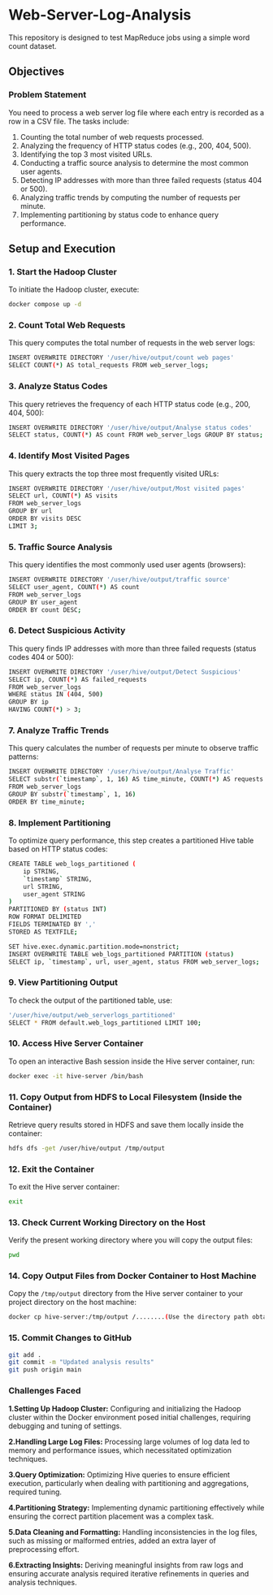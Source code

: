 # Web-Server-Log-Analysis

This repository is designed to test MapReduce jobs using a simple word count dataset.

## Objectives
### Problem Statement
You need to process a web server log file where each entry is recorded as a row in a CSV file. The tasks include:

1. Counting the total number of web requests processed.
2. Analyzing the frequency of HTTP status codes (e.g., 200, 404, 500).
3. Identifying the top 3 most visited URLs.
4. Conducting a traffic source analysis to determine the most common user agents.
5. Detecting IP addresses with more than three failed requests (status 404 or 500).
6. Analyzing traffic trends by computing the number of requests per minute.
7. Implementing partitioning by status code to enhance query performance.

## Setup and Execution

### 1. **Start the Hadoop Cluster**
To initiate the Hadoop cluster, execute:

```bash
docker compose up -d
```

### 2. **Count Total Web Requests**
This query computes the total number of requests in the web server logs:

```bash
INSERT OVERWRITE DIRECTORY '/user/hive/output/count web pages'
SELECT COUNT(*) AS total_requests FROM web_server_logs;
```

### 3. **Analyze Status Codes**
This query retrieves the frequency of each HTTP status code (e.g., 200, 404, 500):

```bash
INSERT OVERWRITE DIRECTORY '/user/hive/output/Analyse status codes'
SELECT status, COUNT(*) AS count FROM web_server_logs GROUP BY status;
```

### 4. **Identify Most Visited Pages**
This query extracts the top three most frequently visited URLs:

```bash
INSERT OVERWRITE DIRECTORY '/user/hive/output/Most visited pages'
SELECT url, COUNT(*) AS visits
FROM web_server_logs
GROUP BY url
ORDER BY visits DESC
LIMIT 3;
```

### 5. **Traffic Source Analysis**
This query identifies the most commonly used user agents (browsers):

```bash
INSERT OVERWRITE DIRECTORY '/user/hive/output/traffic source'
SELECT user_agent, COUNT(*) AS count
FROM web_server_logs
GROUP BY user_agent
ORDER BY count DESC;
```

### 6. **Detect Suspicious Activity**
This query finds IP addresses with more than three failed requests (status codes 404 or 500):

```bash
INSERT OVERWRITE DIRECTORY '/user/hive/output/Detect Suspicious'
SELECT ip, COUNT(*) AS failed_requests
FROM web_server_logs  
WHERE status IN (404, 500)
GROUP BY ip
HAVING COUNT(*) > 3;
```

### 7. **Analyze Traffic Trends**
This query calculates the number of requests per minute to observe traffic patterns:

```bash
INSERT OVERWRITE DIRECTORY '/user/hive/output/Analyse Traffic'
SELECT substr(`timestamp`, 1, 16) AS time_minute, COUNT(*) AS requests
FROM web_server_logs
GROUP BY substr(`timestamp`, 1, 16)
ORDER BY time_minute;
```

### 8. **Implement Partitioning**
To optimize query performance, this step creates a partitioned Hive table based on HTTP status codes:

```bash
CREATE TABLE web_logs_partitioned (
    ip STRING,
    `timestamp` STRING,
    url STRING,
    user_agent STRING
)
PARTITIONED BY (status INT)
ROW FORMAT DELIMITED
FIELDS TERMINATED BY ','
STORED AS TEXTFILE;

SET hive.exec.dynamic.partition.mode=nonstrict;
INSERT OVERWRITE TABLE web_logs_partitioned PARTITION (status)
SELECT ip, `timestamp`, url, user_agent, status FROM web_server_logs;
```

### 9. **View Partitioning Output**
To check the output of the partitioned table, use:

```bash
'/user/hive/output/web_serverlogs_partitioned'
SELECT * FROM default.web_logs_partitioned LIMIT 100;
```

### 10. **Access Hive Server Container**
To open an interactive Bash session inside the Hive server container, run:

```bash
docker exec -it hive-server /bin/bash
```

### 11. **Copy Output from HDFS to Local Filesystem (Inside the Container)**
Retrieve query results stored in HDFS and save them locally inside the container:

```bash
hdfs dfs -get /user/hive/output /tmp/output
```

### 12. **Exit the Container**
To exit the Hive server container:

```bash
exit
```

### 13. **Check Current Working Directory on the Host**
Verify the present working directory where you will copy the output files:

```bash
pwd
```

### 14. **Copy Output Files from Docker Container to Host Machine**
Copy the `/tmp/output` directory from the Hive server container to your project directory on the host machine:

```bash
docker cp hive-server:/tmp/output /........(Use the directory path obtained from `pwd`)
```

### 15. **Commit Changes to GitHub**

```bash
git add .
git commit -m "Updated analysis results"
git push origin main
```
### Challenges Faced

**1.Setting Up Hadoop Cluster:** Configuring and initializing the Hadoop cluster within the Docker environment posed initial challenges, requiring debugging and tuning of settings.

**2.Handling Large Log Files:** Processing large volumes of log data led to memory and performance issues, which necessitated optimization techniques.

**3.Query Optimization:** Optimizing Hive queries to ensure efficient execution, particularly when dealing with partitioning and aggregations, required tuning.

**4.Partitioning Strategy:** Implementing dynamic partitioning effectively while ensuring the correct partition placement was a complex task.

**5.Data Cleaning and Formatting:** Handling inconsistencies in the log files, such as missing or malformed entries, added an extra layer of preprocessing effort.

**6.Extracting Insights:** Deriving meaningful insights from raw logs and ensuring accurate analysis required iterative refinements in queries and analysis techniques.
